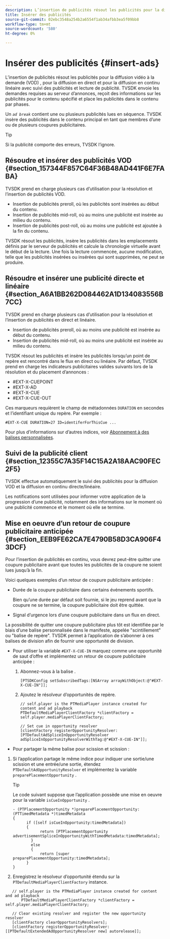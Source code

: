 ```yaml
---
description: L’insertion de publicités résout les publicités pour la diffusion vidéo à la demande (VOD) , pour la diffusion en direct et pour la diffusion en continu linéaire avec suivi des publicités et lecture de publicité. TVSDK envoie les demandes requises au serveur d’annonces, reçoit des informations sur les publicités pour le contenu spécifié et place les publicités dans le contenu par phases.
title: Insérer des publicités
source-git-commit: 02ebc3548a254b2a6554f1ab34afbb3ea5f09bb8
workflow-type: tm+mt
source-wordcount: '580'
ht-degree: 0%

---
```


# Insérer des publicités {#insert-ads}

L’insertion de publicités résout les publicités pour la diffusion vidéo à la demande (VOD) , pour la diffusion en direct et pour la diffusion en continu linéaire avec suivi des publicités et lecture de publicité. TVSDK envoie les demandes requises au serveur d’annonces, reçoit des informations sur les publicités pour le contenu spécifié et place les publicités dans le contenu par phases.

Un *`ad break`* contient une ou plusieurs publicités lues en séquence. TVSDK insère des publicités dans le contenu principal en tant que membres d’une ou de plusieurs coupures publicitaires.

>[!TIP]
>
>Si la publicité comporte des erreurs, TVSDK l’ignore.

## Résoudre et insérer des publicités VOD {#section_157344F857C64F36B48AD441F6E7FABA}

TVSDK prend en charge plusieurs cas d’utilisation pour la résolution et l’insertion de publicités VOD.

* Insertion de publicités preroll, où les publicités sont insérées au début du contenu.
* Insertion de publicités mid-roll, où au moins une publicité est insérée au milieu du contenu.
* Insertion de publicités post-roll, où au moins une publicité est ajoutée à la fin du contenu.

TVSDK résout les publicités, insère les publicités dans les emplacements définis par le serveur de publicités et calcule la chronologie virtuelle avant le début de la lecture. Une fois la lecture commencée, aucune modification, telle que les publicités insérées ou insérées qui sont supprimées, ne peut se produire.

## Résoudre et insérer une publicité directe et linéaire {#section_A6A1BB262D084462A1D134083556B7CC}

TVSDK prend en charge plusieurs cas d’utilisation pour la résolution et l’insertion de publicités en direct et linéaire.

* Insertion de publicités preroll, où au moins une publicité est insérée au début du contenu.
* Insertion de publicités mid-roll, où au moins une publicité est insérée au milieu du contenu.

TVSDK résout les publicités et insère les publicités lorsqu’un point de repère est rencontré dans le flux en direct ou linéaire. Par défaut, TVSDK prend en charge les indicateurs publicitaires valides suivants lors de la résolution et du placement d’annonces :

* #EXT-X-CUEPOINT
* #EXT-X-AD
* #EXT-X-CUE
* #EXT-X-CUE-OUT

Ces marqueurs requièrent le champ de métadonnées `DURATION` en secondes et l’identifiant unique du repère. Par exemple :

```
#EXT-X-CUE DURATION=27 ID=identiferForThisCue ... 
```

Pour plus d’informations sur d’autres indices, voir [Abonnement à des balises personnalisées](../../tvsdk-3x-ios-prog/ios-3x-advertising/ios-3x-custom-tags-configure/ios-3x-custom-tags-subscribe.md).

## Suivi de la publicité client {#section_12355C7A35F14C15A2A18AAC90FEC2F5}

TVSDK effectue automatiquement le suivi des publicités pour la diffusion VOD et la diffusion en continu directe/linéaire.

Les notifications sont utilisées pour informer votre application de la progression d’une publicité, notamment des informations sur le moment où une publicité commence et le moment où elle se termine.

## Mise en oeuvre d’un retour de coupure publicitaire anticipée {#section_EEB9FE62CA7E4790B58D3CA906F43DCF}

Pour l’insertion de publicités en continu, vous devrez peut-être quitter une coupure publicitaire avant que toutes les publicités de la coupure ne soient lues jusqu’à la fin.

Voici quelques exemples d’un retour de coupure publicitaire anticipée :

* Durée de la coupure publicitaire dans certains événements sportifs.

  Bien qu’une durée par défaut soit fournie, si le jeu reprend avant que la coupure ne se termine, la coupure publicitaire doit être quittée.
* Signal d’urgence lors d’une coupure publicitaire dans un flux en direct.

La possibilité de quitter une coupure publicitaire plus tôt est identifiée par le biais d’une balise personnalisée dans le manifeste, appelée &quot;scintillement&quot; ou &quot;balise de repère&quot;. TVSDK permet à l’application de s’abonner à ces balises de division afin de fournir une opportunité de division.

* Pour utiliser la variable `#EXT-X-CUE-IN` marquez comme une opportunité de saut d’offre et implémentez un retour de coupure publicitaire anticipée :

   1. Abonnez-vous à la balise .

      ```
      [PTSDKConfig setSubscribedTags:[NSArray arrayWithObject:@"#EXT-X-CUE-IN"]];
      ```

   1. Ajoutez le résolveur d’opportunités de repère.

      ```
      // self.player is the PTMediaPlayer instance created for content and ad playback 
      PTDefaultMediaPlayerClientFactory *clientFactory = self.player.mediaPlayerClientFactory; 
      
      // Set cue in opportunity resolver 
      [clientFactory registerOpportunityResolver:[PTDefaultAdSpliceInOpportunityResolver adSpliceInOpportunityResolverWithTag:@"#EXT-X-CUE-IN"]];
      ```

* Pour partager la même balise pour scission et scission :

1. Si l’application partage le même indice pour indiquer une sortie/une scission et une entrée/une sortie, étendez `PTDefaultAdOpportunityResolver` et implémentez la variable `preparePlacementOpportunity` .

   >[!TIP]
   >
   >Le code suivant suppose que l’application possède une mise en oeuvre pour la variable `isCueInOpportunity` .

   ```
   - (PTPlacementOpportunity *)preparePlacementOpportunity:(PTTimedMetadata *)timedMetadata 
   { 
         if ([self isCueInOpportunity:timedMetadata]) 
         { 
               return [PTPlacementOpportunity advertisementSpliceInOpportunityWithTimedMetadata:timedMetadata]; 
           } 
           else 
           { 
               return [super preparePlacementOpportunity:timedMetadata]; 
         } 
   }
   ```

1. Enregistrez le résolveur d’opportunité étendu sur la `PTDefaultMediaPlayerClientFactory` instance.

```
   // self.player is the PTMediaPlayer instance created for content and ad playback 
       PTDefaultMediaPlayerClientFactory *clientFactory = self.player.mediaPlayerClientFactory; 
             
   // Clear existing resolver and register the new opportunity resolver 
   [clientFactory clearOpportunityResolvers]; 
   [clientFactory registerOpportunityResolver:[[PTDefaultExtendedAdOpportunityResolver new] autorelease]];
```
